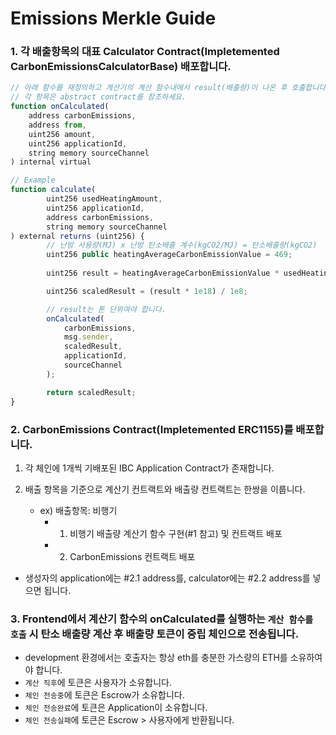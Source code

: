 # Emissions Merkle Guide
### 1. 각 배출항목의 대표 Calculator Contract(Impletemented CarbonEmissionsCalculatorBase) 배포합니다.

```typescript
// 아래 함수를 재정의하고 계산기의 계산 함수내에서 result(배출량)이 나온 후 호출합니다.
// 각 항목은 abstract contract를 참조하세요.
function onCalculated(
    address carbonEmissions,
    address from,
    uint256 amount,
    uint256 applicationId,
    string memory sourceChannel
) internal virtual

// Example
function calculate(
        uint256 usedHeatingAmount,
        uint256 applicationId,
        address carbonEmissions,
        string memory sourceChannel
) external returns (uint256) {
        // 난방 사용량(MJ) x 난방 탄소배출 계수(kgCO2/MJ) = 탄소배출량(kgCO2)
        uint256 public heatingAverageCarbonEmissionValue = 469;
        
        uint256 result = heatingAverageCarbonEmissionValue * usedHeatingAmount;

        uint256 scaledResult = (result * 1e18) / 1e8;

        // result는 톤 단위여야 합니다.
        onCalculated(
            carbonEmissions,
            msg.sender,
            scaledResult,
            applicationId,
            sourceChannel
        );

        return scaledResult;
}
```

### 2. CarbonEmissions Contract(Impletemented ERC1155)를 배포합니다.

1. 각 체인에 1개씩 기배포된 IBC Application Contract가 존재합니다.

2. 배출 항목을 기준으로 계산기 컨트랙트와 배출량 컨트랙트는 한쌍을 이룹니다. 
    * ex) 배출항목: 비행기
        * 1. 비행기 배출량 계산기 함수 구현(#1 참고) 및 컨트랙트 배포
        * 2. CarbonEmissions 컨트랙트 배포

* 생성자의 application에는 #2.1 address를, calculator에는 #2.2 address를 넣으면 됩니다.

### 3. Frontend에서 계산기 함수의 onCalculated를 실행하는 `계산 함수를 호출` 시 탄소 배출량 계산 후 배출량 토큰이 중립 체인으로 전송됩니다.

* development 환경에서는 호출자는 항상 eth를 충분한 가스량의 ETH를 소유하여야 합니다.
* `계산 직후`에 토큰은 사용자가 소유합니다.
* `체인 전송중`에 토큰은 Escrow가 소유합니다.
* `체인 전송완료`에 토큰은 Application이 소유합니다.
* `체인 전송실패`에 토큰은 Escrow > 사용자에게 반환됩니다.